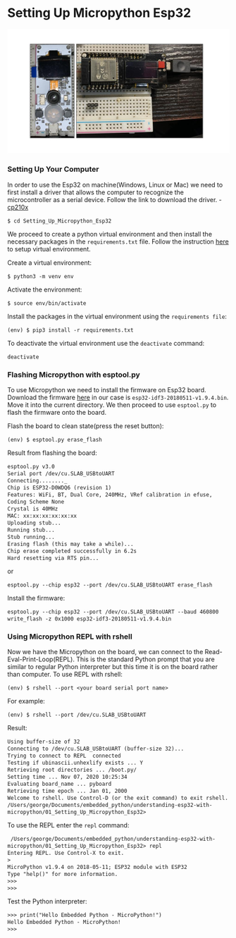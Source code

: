 # Setting Up Micropython Esp32

![Esp32](/asset/esp32a.jpg)

 ### Setting Up Your Computer 
In order to use the Esp32 on machine(Windows, Linux or Mac) we need to first install a driver that allows the computer to recognize the microcontroller as a serial device. Follow the link to download the driver. - [cp210x](https://www.silabs.com/products/development-tools/software/usb-to-uart-bridge-vcp-drivers)

```
$ cd Setting_Up_Micropython_Esp32
```

We proceed to create a python virtual environment and then install the necessary packages in the `requirements.txt` file. Follow the instruction [here](https://packaging.python.org/guides/installing-using-pip-and-virtual-environments/) to setup virtual environment. 

Create  a virtual environment:

```
$ python3 -m venv env
```

Activate the environment:
```
$ source env/bin/activate
```
Install the packages in the virtual environment using the `requirements file`:
```
(env) $ pip3 install -r requirements.txt
```

To deactivate the virtual environment use the `deactivate` command:
```
deactivate
```

 ### Flashing Micropython with esptool.py
To use Micropython we need to install the firmware on Esp32 board. Download the firmware [here](https://micropython.org/download/) in our case is `esp32-idf3-20180511-v1.9.4.bin`. Move it into the current directory. We then proceed to use `esptool.py` to flash the firmware onto the board. 

Flash the board to clean state(press the reset button):
```
(env) $ esptool.py erase_flash 
```
Result from flashing the board:
```
esptool.py v3.0
Serial port /dev/cu.SLAB_USBtoUART
Connecting........_
Chip is ESP32-D0WDQ6 (revision 1)
Features: WiFi, BT, Dual Core, 240MHz, VRef calibration in efuse, Coding Scheme None
Crystal is 40MHz
MAC: xx:xx:xx:xx:xx:xx
Uploading stub...
Running stub...
Stub running...
Erasing flash (this may take a while)...
Chip erase completed successfully in 6.2s
Hard resetting via RTS pin...
```
or 

```
esptool.py --chip esp32 --port /dev/cu.SLAB_USBtoUART erase_flash
```

Install the firmware:
```
esptool.py --chip esp32 --port /dev/cu.SLAB_USBtoUART --baud 460800 write_flash -z 0x1000 esp32-idf3-20180511-v1.9.4.bin
``` 


 ### Using Micropython REPL with rshell
 Now we have the Micropython on the board, we can connect to the Read-Eval-Print-Loop(REPL). This is the standard Python prompt that you are similar to regular Python interpreter but this time it is on the board rather than computer. 
 To use REPL with rshell:
 ```
 (env) $ rshell --port <your board serial port name>
 ```
For example:
 ```
 (env) $ rshell --port /dev/cu.SLAB_USBtoUART
 ```
 Result:
 ```
 Using buffer-size of 32
Connecting to /dev/cu.SLAB_USBtoUART (buffer-size 32)...
Trying to connect to REPL  connected
Testing if ubinascii.unhexlify exists ... Y
Retrieving root directories ... /boot.py/
Setting time ... Nov 07, 2020 10:25:34
Evaluating board_name ... pyboard
Retrieving time epoch ... Jan 01, 2000
Welcome to rshell. Use Control-D (or the exit command) to exit rshell.
/Users/george/Documents/embedded_python/understanding-esp32-with-micropython/01_Setting_Up_Micropython_Esp32> 
 ```

To use the REPL enter the `repl` command: 
```
 /Users/george/Documents/embedded_python/understanding-esp32-with-micropython/01_Setting_Up_Micropython_Esp32> repl
Entering REPL. Use Control-X to exit.
>
MicroPython v1.9.4 on 2018-05-11; ESP32 module with ESP32
Type "help()" for more information.
>>> 
>>> 
```

Test the Python interpreter:

```
>>> print("Hello Embedded Python - MicroPython!")
Hello Embedded Python - MicroPython!
>>> 
```